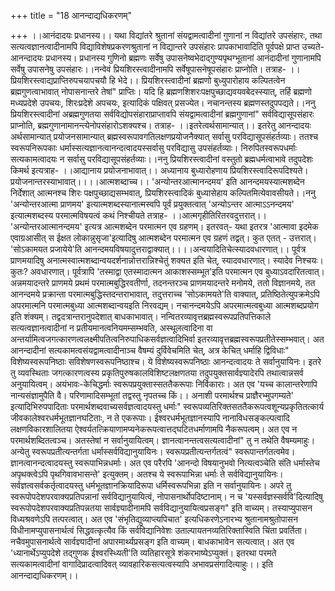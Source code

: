 +++
title = "18 आनन्दाद्यधिकरणम्"

+++
।।आनंदादयः प्रधानस्य।। यथा विद्यांतरे श्रुतानां संयद्वामत्वादीनां गुणानां न विद्यांतरे उपसंहारः, तथा सत्यत्वज्ञानत्वादीनामपि विद्याविशेषप्रकरणश्रुतानां न विद्यान्तरे उपसंहारः प्रापकाभावादिति पूर्वपक्षे प्राप्त उच्यते- आनन्दादयः प्रधानस्य। प्रधानस्य गुणिनो ब्रह्मणः सर्वेषु उपासनेष्वभेदाद्गुण्यपृथग्भूतानां आनंदादीनां गुणानामपि सर्वेषु उपासनेषु उपसंहारः।।नन्वेवं प्रियशिरस्त्वादीनामपि सर्वेषूपासनेषूपसंहारः प्राप्नोति। तत्राह- ।।प्रियशिरस्त्वाद्यप्राप्तिरुपचयापचयौ हि भेदे।। प्रियशिरस्त्वादीनां ब्रह्मणो बुध्युपारोहाय कल्पितत्वेन ब्रह्मगुणत्वाभावात् नोपासनान्तरे तेषां" प्राप्तिः। यदि हि ब्रह्मणशिशरःपक्षपुच्छाद्यवयवबेदस्स्यात्, तर्हि ब्रह्मणो मध्यप्रदेशे उपचयः, शिरःप्रदेशे अपचयः, इत्यादिकं पक्षिवत् प्रसज्येत। नचानन्तस्य ब्रह्मणस्तदुपपद्यते।।ननु प्रियशिरस्त्वादीनां अब्रह्मगुणतया सर्वविद्योपसंहाराप्राप्तावपि संयद्वामत्वादीनां ब्रह्मगुणानां" सर्वविद्यासूपसंहारः प्राप्नोति, ब्रह्मगुणानामानन्त्येनोपसंहारोऽशक्यश्च। तत्राह- ।।इतरेत्वर्थसामान्यात्।। इतरेतु आनन्दादयः अर्थसामान्यात् प्रयोजनसामान्यात् ब्रह्मस्वरूपावगतिलक्षणप्रयोजनैक्यात् सर्वासु परविद्यासूपसंहर्तव्याः। ततश्च स्वरूपनिरूपकाः धर्मास्सत्यज्ञानत्वानन्दत्वादयस्सर्वासु परविद्यासु उपसंहर्तव्याः। निरुपितस्वरूपधर्माः सत्यकामत्वादयः न सर्वासु परविद्यासूपसंहर्तव्याः।।ननु प्रियशिरस्त्वादीनां वस्तुतो ब्रह्मधर्मत्वाभावे तदुपदेशः किमर्थ इत्यत्राह- ।।आद्यानाय प्रयोजनाभावात्।। अध्यानाय बुध्यारोहणाय प्रियशिरस्त्वादिरूपदिश्यते। प्रयोजनान्तरस्याभावात्।।।।आत्मशब्दाच्च।। 'अन्योन्तरआत्मानन्दमय' इति आनन्दमयस्यात्मशब्देन निर्देशात् आत्मनश्च शिरः पक्षपुच्छाद्यसम्भवात्, प्रियशिरस्त्वादिकं बुध्यासेहाय कल्पितमित्येवावसीयते।।ननु 'अन्योन्तरआत्मा प्राणमय' इत्यात्मशब्दस्यानात्मस्वपि पूर्वं प्रयुक्तत्वात् 'अन्योऽन्तर आत्माऽऽनन्दमय' इत्यात्मशब्दस्य परमात्मविषयत्वं कथं निश्चीयते तत्राह- ।।आत्मगृहीतिरितरवदुत्तरात्।। 'अन्योन्तरआत्मानन्दमय' इत्यत्र आत्मशब्देन परमात्मन एव ग्रहणम्। इतरवत्- यथा इतरत्र 'आत्मावा इदमेक एवाग्रआसीत् स ईक्षत लोकान्नुसृजा'इत्यादिषु आत्मशब्देन परमात्मन एव ग्रहणं तद्वत्। कुत एतत् - उत्तरात्। 'सोऽकामयत प्रजायेये'ति आनन्दमयविषयादुत्तराद्वाक्यात्।।।।अन्वयादितिचेत्स्यादवधारणात्।। पूर्वत्र प्राणमयादिषु अनात्मस्वात्मशब्दान्वयदर्शनान्नोत्तरान्निश्चेतुं शक्यत इति चेत्, स्यादवधारणात्। स्यादेव निश्चयः। कुतः? अवधारणात्। पूर्वत्रापि 'तस्माद्वा एतस्मादात्मन आकाशस्सम्भूत'इति परमात्मन एव बुध्याऽवदारितत्वात्। अन्नमयादन्तरे प्राणमये प्रथमं परमात्मबुद्धिरवतीर्णा, तदनन्तरञ्च प्राणमयादन्तरे मनोमये, ततो विज्ञानमये, तत आनन्दमये प्रक्रान्ता परमात्मबुद्धिस्तदन्तराभावात्, तदुत्तराच्च 'सोऽकामयते'ति वाक्यात्, प्रतिष्ठितेत्युपक्रमेऽपि अपरमात्मनि परमात्मबुध्या आत्मशब्दान्वयइति निरवद्यम्। नचानन्दमयेऽपि अपरमात्मत्वबुध्या आत्मशब्दप्रयोग इति शंक्यम्। तद्वदत्रान्तरानुपदेशात् बाधकाभावात्। नन्वितरव्यावृत्तब्रह्मस्वरूपप्रतिपत्तिकाले सत्यत्वज्ञानत्वादीनां न प्रतीयमानत्वनियमम्सम्भवति, अस्थूलत्वादिना वा अन्तर्यामित्वजगत्कारणत्वलक्ष्मीपतित्वनिरुपाधिकसर्वज्ञत्वादिभिर्वा इतरव्यावृत्तब्रह्मस्वरूपप्रतीतेस्सम्भवात्। अत आनन्दादीनां सत्यकामत्वसंयद्वामत्वादीनाञ्च वैषम्यं दुर्विवेचमिति चेत्, अत्र केचित् धर्माहि द्विविधाः" विशेष्यस्वरूपनिष्ठाः सविशेषणस्वरूपनिष्ठाश्च। ये विशेष्यस्वरूपनिष्ठाः आनन्दत्वादयः ते सर्वानुयायिनः। इतरे तु व्यवस्थिताः जगत्कारणत्वस्य प्रकृतिपुरुषकालविशिष्टलक्षणतया तदुपयुक्तसार्वज्ञ्यादेरपि तथात्वान्नसर्व अनुयायित्वम्। अयंभावः-केचिद्धर्माः स्वरूपप्रयुक्तास्सततैकरूपाः निर्विकाराः। अत एव 'यच्च कालान्तरेणापि नान्यसंज्ञामुपैति वै। परिणामादिसम्भूतां तद्वस्तु नृपतच्च किं।। अनाशी परमार्थश्च प्राज्ञैरभ्मुपगम्यते' इत्यादिभिरुपपादिताः परमार्थशब्दवाच्यसर्वज्ञत्वादयस्तु धर्माः" स्वरूपव्यतिरिक्तसततैकरूपत्वशून्यप्रकृतितत्कार्य जीवकालेश्वरधर्मभूतज्ञानघटिताः, न ते एकरूपाः। ईश्वरधर्मभूतज्ञानस्यापि नानाविधसङ्कल्पत्वादि लक्षणविकारशालितया ऐश्वर्यतत्क्रियाणामप्यनेकरूपत्वात्तद्घटितधर्माणामपि नैकरूपत्वम्। अत एव न परमार्थशब्दितत्वञ्च। अतस्तेषां न सर्वानुयायित्वम्। ज्ञानत्वानन्तत्वसत्यत्वादीनां" तु न तथेति वैषम्यमाहुः। अन्येतु स्वरूपप्रतीत्यन्तर्गता धर्मास्सर्वविद्यानुयायिनः। स्वरूपप्रतीत्यन्तर्गतत्वं" स्वरूपान्तर्गतत्वमेव। ज्ञानत्वानन्दत्वादयस्तु स्वरूपाभिन्नधर्माः। अत एव परैरपि 'आनन्दो विषयानुभवो नित्यत्वञ्चेति संति धर्मास्तेच अपृथक्त्वेऽपि पृथगिवावभासन्ते' इत्युक्तम्। अतश्च ये स्वरूपाभिन्ना धर्माः ते सर्वविद्यानुयायिनः। सर्वज्ञत्वसर्वकर्तृत्वादयस्तु धर्मभूतज्ञानक्रियादिरूपा धर्मिस्वरूपभिन्ना इति न सर्वानुयायिनः। अपरे तु स्वरूपोपदेशपरवाक्यप्रतिपन्नानां सर्वविद्यानुयायित्वं, नोपासनार्थोपदिष्टानाम्। न च 'यस्सर्वज्ञस्सर्ववि'दित्यादिषु स्वरूपोपदेशपरवाक्यप्रतिपन्नतया सार्वज्ञ्यादीनामपि सर्वविद्यानुयायित्वप्रसङ्ग" इति वाच्यम्। तस्याप्युपासन विध्यश्रवणेऽपि तत्परत्वात्। अत एव 'संभृतिद्युव्याप्त्यपिचात' इत्यधिकरणेऽनारभ्य श्रुतानामश्रुतोपासन विधीनामप्युपासनार्थत्वं सिद्धवत्कृत्यैव किं सर्वविद्यानिवेशः उताल्पायतनव्यतिरिक्तास्विति चिंता प्रवर्तिता। नचैवमुपासनार्थत्वे सार्वज्ञ्यादीनां अपारमार्थ्यप्रसङ्ग इति वाच्यम्। बाधकाभावेन सत्यत्वात्। अत एव 'ध्यानार्थेऽप्युपदेशे तद्गुणक ईश्वरस्ध्यिती'ति व्यतिहारसूत्रे शंकरभाष्येऽप्युक्तं। इतरथा परमते सत्यकामत्वादीनां वागादिप्रादत्वादिवत् व्यावहारिकसत्यत्वस्यापि अभावप्रसंगादित्याहुः।। इति आनन्दाद्यधिकरणम्।।